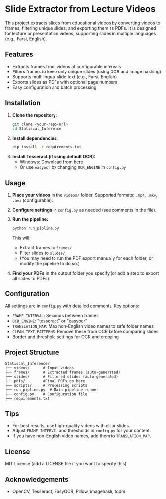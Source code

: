 # Slide Extractor from Lecture Videos

This project extracts slides from educational videos by converting videos to frames, filtering unique slides, and exporting them as PDFs. It is designed for lecture or presentation videos, supporting slides in multiple languages (e.g., Farsi, English).

## Features
- Extracts frames from videos at configurable intervals
- Filters frames to keep only unique slides (using OCR and image hashing)
- Supports multilingual slide text (e.g., Farsi, English)
- Exports slides as PDFs with optional page numbers
- Easy configuration and batch processing

## Installation
1. **Clone the repository:**
   ```bash
   git clone <your-repo-url>
   cd Statiscal_Inference
   ```
2. **Install dependencies:**
   ```bash
   pip install -r requirements.txt
   ```
3. **Install Tesseract (if using default OCR):**
   - Windows: Download from [here](https://github.com/tesseract-ocr/tesseract)
   - Or use `easyocr` by changing `OCR_ENGINE` in `config.py`

## Usage
1. **Place your videos** in the `videos/` folder. Supported formats: `.mp4`, `.mkv`, `.avi` (configurable).
2. **Configure settings** in `config.py` as needed (see comments in the file).
3. **Run the pipeline:**
   ```bash
   python run_pipline.py
   ```
   This will:
   - Extract frames to `frames/`
   - Filter slides to `slides/`
   - (You may need to run the PDF export manually for each folder, or modify the pipeline to do so.)

4. **Find your PDFs** in the output folder you specify (or add a step to export all slides to PDFs).

## Configuration
All settings are in `config.py` with detailed comments. Key options:
- `FRAME_INTERVAL`: Seconds between frames
- `OCR_ENGINE`: "tesseract" or "easyocr"
- `TRANSLATION_MAP`: Map non-English video names to safe folder names
- `CLEAN_TEXT_PATTERNS`: Remove these from OCR before comparing slides
- Border and threshold settings for OCR and cropping

## Project Structure
```
Statiscal_Inference/
├── videos/      # Input videos
├── frames/      # Extracted frames (auto-generated)
├── slides/      # Filtered slides (auto-generated)
├── pdfs/        #Final PDFs go here
├── scripts/     # Processing scripts
├── run_pipline.py  # Main pipeline runner
├── config.py    # Configuration file
├── requirements.txt
```

## Tips
- For best results, use high-quality videos with clear slides.
- Adjust `FRAME_INTERVAL` and thresholds in `config.py` for your content.
- If you have non-English video names, add them to `TRANSLATION_MAP`.

## License
MIT License (add a LICENSE file if you want to specify this)

## Acknowledgements
- OpenCV, Tesseract, EasyOCR, Pillow, imagehash, tqdm 